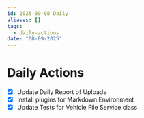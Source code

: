 ```yaml
---
id: 2025-09-08 Daily
aliases: []
tags:
  - daily-actions
date: "08-09-2025"
---
```


# Daily Actions

- [x] Update Daily Report of Uploads
- [x] Install plugins for Markdown Environment
- [x] Update Tests for Vehicle File Service class
